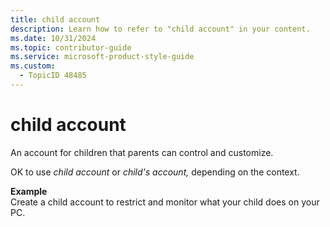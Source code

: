 ```yaml
---
title: child account
description: Learn how to refer to "child account" in your content.
ms.date: 10/31/2024
ms.topic: contributor-guide
ms.service: microsoft-product-style-guide
ms.custom:
  - TopicID 48485
---
```



# child account

An account for children that parents can control and customize.

OK to use *child account* or *child's account,* depending on the context.

**Example**  
Create a child account to restrict and monitor what your child does on your PC.